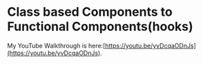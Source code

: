 # Class based Components to Functional Components(hooks)

My YouTube Walkthrough is here:[https://youtu.be/yvDcqaODnJs](https://youtu.be/yvDcqaODnJs).